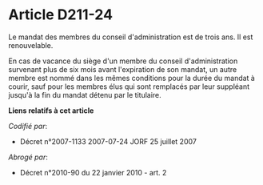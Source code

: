 # Article D211-24

Le mandat des membres du conseil d'administration est de trois ans. Il est renouvelable.

En cas de vacance du siège d'un membre du conseil d'administration survenant plus de six mois avant l'expiration de son
mandat, un autre membre est nommé dans les mêmes conditions pour la durée du mandat à courir, sauf pour les membres élus qui
sont remplacés par leur suppléant jusqu'à la fin du mandat détenu par le titulaire.

**Liens relatifs à cet article**

_Codifié par_:

  - Décret n°2007-1133 2007-07-24 JORF 25 juillet 2007

_Abrogé par_:

  - Décret n°2010-90 du 22 janvier 2010 - art. 2
